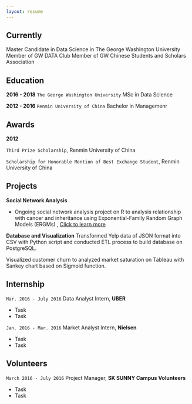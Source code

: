 ```yaml
---
layout: resume
---
```

## Currently

Master Candidate in Data Science in The George Washington University
Member of GW DATA Club
Member of GW Chinese Students and Scholars Association

## Education

__2016 - 2018__
`The George Washington University`
MSc in Data Science

__2012 - 2016__
`Renmin University of China`
Bachelor in Managemenr

## Awards
__2012__

`Third Prize Scholarship`, Renmin University of China


`Scholarship for Honorable Mention of Best Exchange Student`, Renmin University of China

## Projects

__Social Network Analysis__
- Ongoing social network analysis project on R to analysis relationship with cancer and inheritance using Exponential-Family Random Graph Models (ERGMs)
, <a href="http://MyWebsite.tld/presentation1">Click to learn more</a>

__Database and Visualization__
Transformed Yelp data of JSON format into CSV with Python script and conducted ETL process to build database on PostgreSQL.

Visualized customer churn to analyzed market saturation on Tableau with Sankey chart based on Sigmoid function.

## Internship

`Mar. 2016 - July 2016`
Data Analyst Intern, __UBER__ 

- Task
- Task

`Jan. 2016 - Mar. 2016`
Market Analyst Intern, __Nielsen__ 

- Task
- Task

## Volunteers

`March 2016 - July 2016`
Project Manager, __SK SUNNY Campus Volunteers__

- Task
- Task


<!-- ### Footer

Last updated: May 2013 -->


